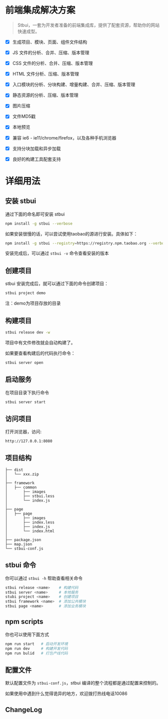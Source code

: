 前端集成解决方案
=============
> Stbui，一套为开发者准备的前端集成库，提供了配套资源，帮助你的网站快速成型。

- [x] 生成项目、模块、页面、组件文件结构
- [x] JS 文件的分析、合并、压缩、版本管理
- [x] CSS 文件的分析、合并、压缩、版本管理
- [x] HTML 文件分析、压缩、版本管理
- [x] 入口模块的分析、分块构建、增量构建、合并、压缩、版本管理
- [x] 静态资源的分析、压缩、版本管理
- [x] 图片压缩
- [x] 文件MD5戳
- [x] 本地预览
- [x] 兼容 ie6 - ie11/chrome/firefox，以及各种手机浏览器
- [x] 支持分块加载和异步加载
- [x] 良好的构建工具配套支持


# 详细用法
## 安装 stbui

通过下面的命名即可安装 stbui
```bash
npm install -g stbui --verbose
```
如果安装很慢的话，可以尝试使用taobao的源进行安装。具体如下：
```bash
npm install -g stbui --registry=https://registry.npm.taobao.org --verbose
```
安装完成后，可以通过 `stbui -v` 命令查看安装的版本


## 创建项目

stbui 安装完成后，就可以通过下面的命令创建项目：
```bash
stbui project demo
```
注：demo为项目存放的目录


## 构建项目
```bash
stbui release dev -w
```
项目中有文件修改就会自动构建了。

如果要查看构建后的代码执行命令：
```bash
stbui server open
```


## 启动服务

在项目目录下执行命令

```bash
stbui server start
```

## 访问项目
打开浏览器，访问:

```bash
http://127.0.0.1:8080
```


## 项目结构
```
├── dist
│   └── xxx.zip
│
├── framework
│   ├── common
│       ├── images
│       ├── stbui.less
│       └── index.js
│
├── page
│   ├── page
│       ├── images
│       ├── index.less
│       ├── index.js
│       └── index.html
│
├── package.json
├── map.json
└── stbui-conf.js
```



## stbui 命令
你可以通过 `stbui -h` 帮助查看相关命令

```bash
stbui release <name>    # 构建代码
stbui server <name>     # 本地服务
stubi project <name>    # 创建项目
stbui framework <name>  # 添加公共模块
stbui page <name>       # 添加业务模块
```

## npm scripts
你也可以使用下面方式
```bash
npm run start   # 启动开发环境
npm run dev     # 构建开发代码
npm run bulid   # 打包产线代码
```

## 配置文件

默认配置文件为 `stbui-conf.js`，stbui 编译的整个流程都是通过配置来控制的。


如果使用中遇到什么觉得诡异的地方，欢迎拨打热线电话10086

## ChangeLog
